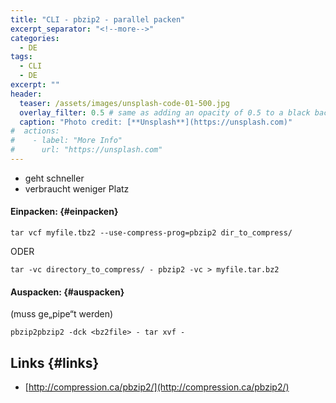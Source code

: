 ```yaml
---
title: "CLI - pbzip2 - parallel packen"
excerpt_separator: "<!--more-->"
categories:
  - DE
tags:
  - CLI
  - DE
excerpt: ""
header:
  teaser: /assets/images/unsplash-code-01-500.jpg
  overlay_filter: 0.5 # same as adding an opacity of 0.5 to a black background
  caption: "Photo credit: [**Unsplash**](https://unsplash.com)"
#  actions:
#    - label: "More Info"
#      url: "https://unsplash.com"
---
```



* geht schneller
* verbraucht weniger Platz

#### Einpacken: {#einpacken}

```
tar vcf myfile.tbz2 --use-compress-prog=pbzip2 dir_to_compress/
```

ODER

```
tar -vc directory_to_compress/ - pbzip2 -vc > myfile.tar.bz2
```

#### Auspacken: {#auspacken}

(muss ge„pipe“t werden)

```
pbzip2pbzip2 -dck <bz2file> - tar xvf -
```

## Links {#links}

* [http://compression.ca/pbzip2/](http://compression.ca/pbzip2/)



